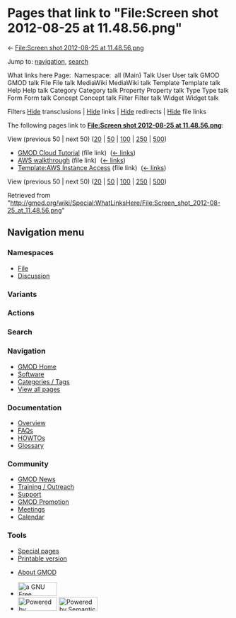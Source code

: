 <div id="mw-page-base" class="noprint">

</div>

<div id="mw-head-base" class="noprint">

</div>

<div id="content" class="mw-body" role="main">

<span id="top"></span>

<div id="mw-js-message" style="display:none;">

</div>



# <span dir="auto">Pages that link to "File:Screen shot 2012-08-25 at 11.48.56.png"</span>

<div id="bodyContent">

<div id="contentSub">

← [File:Screen shot 2012-08-25 at
11.48.56.png](/wiki/File:Screen_shot_2012-08-25_at_11.48.56.png "File:Screen shot 2012-08-25 at 11.48.56.png")

</div>

<div id="jump-to-nav" class="mw-jump">

Jump to: [navigation](#mw-navigation), [search](#p-search)

</div>

<div id="mw-content-text">

What links here Page:  Namespace:  all (Main) Talk User User talk GMOD
GMOD talk File File talk MediaWiki MediaWiki talk Template Template talk
Help Help talk Category Category talk Property Property talk Type Type
talk Form Form talk Concept Concept talk Filter Filter talk Widget
Widget talk

Filters
[Hide](/mediawiki/index.php?title=Special:WhatLinksHere/File:Screen_shot_2012-08-25_at_11.48.56.png&hidetrans=1 "Special:WhatLinksHere/File:Screen shot 2012-08-25 at 11.48.56.png")
transclusions \|
[Hide](/mediawiki/index.php?title=Special:WhatLinksHere/File:Screen_shot_2012-08-25_at_11.48.56.png&hidelinks=1 "Special:WhatLinksHere/File:Screen shot 2012-08-25 at 11.48.56.png")
links \|
[Hide](/mediawiki/index.php?title=Special:WhatLinksHere/File:Screen_shot_2012-08-25_at_11.48.56.png&hideredirs=1 "Special:WhatLinksHere/File:Screen shot 2012-08-25 at 11.48.56.png")
redirects \|
[Hide](/mediawiki/index.php?title=Special:WhatLinksHere/File:Screen_shot_2012-08-25_at_11.48.56.png&hideimages=1 "Special:WhatLinksHere/File:Screen shot 2012-08-25 at 11.48.56.png")
file links

The following pages link to **[File:Screen shot 2012-08-25 at
11.48.56.png](/wiki/File:Screen_shot_2012-08-25_at_11.48.56.png "File:Screen shot 2012-08-25 at 11.48.56.png")**:

View (previous 50 \| next 50)
([20](/mediawiki/index.php?title=Special:WhatLinksHere/File:Screen_shot_2012-08-25_at_11.48.56.png&limit=20 "Special:WhatLinksHere/File:Screen shot 2012-08-25 at 11.48.56.png")
\|
[50](/mediawiki/index.php?title=Special:WhatLinksHere/File:Screen_shot_2012-08-25_at_11.48.56.png&limit=50 "Special:WhatLinksHere/File:Screen shot 2012-08-25 at 11.48.56.png")
\|
[100](/mediawiki/index.php?title=Special:WhatLinksHere/File:Screen_shot_2012-08-25_at_11.48.56.png&limit=100 "Special:WhatLinksHere/File:Screen shot 2012-08-25 at 11.48.56.png")
\|
[250](/mediawiki/index.php?title=Special:WhatLinksHere/File:Screen_shot_2012-08-25_at_11.48.56.png&limit=250 "Special:WhatLinksHere/File:Screen shot 2012-08-25 at 11.48.56.png")
\|
[500](/mediawiki/index.php?title=Special:WhatLinksHere/File:Screen_shot_2012-08-25_at_11.48.56.png&limit=500 "Special:WhatLinksHere/File:Screen shot 2012-08-25 at 11.48.56.png"))

- [GMOD Cloud Tutorial](/wiki/GMOD_Cloud_Tutorial "GMOD Cloud Tutorial")
  (file link) ‎ <span class="mw-whatlinkshere-tools">([←
  links](/mediawiki/index.php?title=Special:WhatLinksHere&target=GMOD+Cloud+Tutorial "Special:WhatLinksHere"))</span>
- [AWS walkthrough](/wiki/AWS_walkthrough "AWS walkthrough") (file link)
  ‎ <span class="mw-whatlinkshere-tools">([←
  links](/mediawiki/index.php?title=Special:WhatLinksHere&target=AWS+walkthrough "Special:WhatLinksHere"))</span>
- [Template:AWS Instance
  Access](/wiki/Template:AWS_Instance_Access "Template:AWS Instance Access")
  (file link) ‎ <span class="mw-whatlinkshere-tools">([←
  links](/mediawiki/index.php?title=Special:WhatLinksHere&target=Template%3AAWS+Instance+Access "Special:WhatLinksHere"))</span>

View (previous 50 \| next 50)
([20](/mediawiki/index.php?title=Special:WhatLinksHere/File:Screen_shot_2012-08-25_at_11.48.56.png&limit=20 "Special:WhatLinksHere/File:Screen shot 2012-08-25 at 11.48.56.png")
\|
[50](/mediawiki/index.php?title=Special:WhatLinksHere/File:Screen_shot_2012-08-25_at_11.48.56.png&limit=50 "Special:WhatLinksHere/File:Screen shot 2012-08-25 at 11.48.56.png")
\|
[100](/mediawiki/index.php?title=Special:WhatLinksHere/File:Screen_shot_2012-08-25_at_11.48.56.png&limit=100 "Special:WhatLinksHere/File:Screen shot 2012-08-25 at 11.48.56.png")
\|
[250](/mediawiki/index.php?title=Special:WhatLinksHere/File:Screen_shot_2012-08-25_at_11.48.56.png&limit=250 "Special:WhatLinksHere/File:Screen shot 2012-08-25 at 11.48.56.png")
\|
[500](/mediawiki/index.php?title=Special:WhatLinksHere/File:Screen_shot_2012-08-25_at_11.48.56.png&limit=500 "Special:WhatLinksHere/File:Screen shot 2012-08-25 at 11.48.56.png"))

</div>

<div class="printfooter">

Retrieved from
"<http://gmod.org/wiki/Special:WhatLinksHere/File:Screen_shot_2012-08-25_at_11.48.56.png>"

</div>

<div id="catlinks" class="catlinks catlinks-allhidden">

</div>

<div class="visualClear">

</div>

</div>

</div>

<div id="mw-navigation">

## Navigation menu

<div id="mw-head">



<div id="left-navigation">

<div id="p-namespaces" class="vectorTabs" role="navigation"
aria-labelledby="p-namespaces-label">

### Namespaces

- <span id="ca-nstab-image"><a href="/wiki/File:Screen_shot_2012-08-25_at_11.48.56.png"
  accesskey="c" title="View the file page [c]">File</a></span>
- <span id="ca-talk"><a
  href="/mediawiki/index.php?title=File_talk:Screen_shot_2012-08-25_at_11.48.56.png&amp;action=edit&amp;redlink=1"
  accesskey="t"
  title="Discussion about the content page [t]">Discussion</a></span>

</div>

<div id="p-variants" class="vectorMenu emptyPortlet" role="navigation"
aria-labelledby="p-variants-label">

### 

### Variants[](#)

<div class="menu">

</div>

</div>

</div>

<div id="right-navigation">



<div id="p-cactions" class="vectorMenu emptyPortlet" role="navigation"
aria-labelledby="p-cactions-label">

### Actions[](#)

<div class="menu">

</div>

</div>

<div id="p-search" role="search">

### Search

<div id="simpleSearch">

</div>

</div>

</div>

</div>

<div id="mw-panel">

<div id="p-logo" role="banner">

<a href="/wiki/Main_Page"
style="background-image: url(http://gmod.org/images/GMOD-cogs.png);"
title="Visit the main page"></a>

</div>

<div id="p-Navigation" class="portal" role="navigation"
aria-labelledby="p-Navigation-label">

### Navigation

<div class="body">

- <span id="n-GMOD-Home">[GMOD Home](/wiki/Main_Page)</span>
- <span id="n-Software">[Software](/wiki/GMOD_Components)</span>
- <span id="n-Categories-.2F-Tags">[Categories /
  Tags](/wiki/Categories)</span>
- <span id="n-View-all-pages">[View all
  pages](/wiki/Special:AllPages)</span>

</div>

</div>

<div id="p-Documentation" class="portal" role="navigation"
aria-labelledby="p-Documentation-label">

### Documentation

<div class="body">

- <span id="n-Overview">[Overview](/wiki/Overview)</span>
- <span id="n-FAQs">[FAQs](/wiki/Category:FAQ)</span>
- <span id="n-HOWTOs">[HOWTOs](/wiki/Category:HOWTO)</span>
- <span id="n-Glossary">[Glossary](/wiki/Glossary)</span>

</div>

</div>

<div id="p-Community" class="portal" role="navigation"
aria-labelledby="p-Community-label">

### Community

<div class="body">

- <span id="n-GMOD-News">[GMOD News](/wiki/GMOD_News)</span>
- <span id="n-Training-.2F-Outreach">[Training /
  Outreach](/wiki/Training_and_Outreach)</span>
- <span id="n-Support">[Support](/wiki/Support)</span>
- <span id="n-GMOD-Promotion">[GMOD
  Promotion](/wiki/GMOD_Promotion)</span>
- <span id="n-Meetings">[Meetings](/wiki/Meetings)</span>
- <span id="n-Calendar">[Calendar](/wiki/Calendar)</span>

</div>

</div>

<div id="p-tb" class="portal" role="navigation"
aria-labelledby="p-tb-label">

### Tools

<div class="body">

- <span id="t-specialpages"><a href="/wiki/Special:SpecialPages" accesskey="q"
  title="A list of all special pages [q]">Special pages</a></span>
- <span id="t-print"><a
  href="/mediawiki/index.php?title=Special:WhatLinksHere/File:Screen_shot_2012-08-25_at_11.48.56.png&amp;printable=yes"
  rel="alternate" accesskey="p"
  title="Printable version of this page [p]">Printable version</a></span>

</div>

</div>

</div>

</div>

<div id="footer" role="contentinfo">

- <span id="footer-places-about">[About
  GMOD](/wiki/GMOD:About "GMOD:About")</span>

<!-- -->

- <span id="footer-copyrightico">[<img src="http://www.gnu.org/graphics/gfdl-logo-small.png" width="88"
  height="31" alt="a GNU Free Documentation License" />](http://www.gnu.org/licenses/fdl-1.3.html)</span>
- <span id="footer-poweredbyico">[<img src="/mediawiki/skins/common/images/poweredby_mediawiki_88x31.png"
  width="88" height="31" alt="Powered by MediaWiki" />](//www.mediawiki.org/)
  [<img
  src="/mediawiki/extensions/SemanticMediaWiki/includes/../resources/images/smw_button.png"
  width="88" height="31" alt="Powered by Semantic MediaWiki" />](https://www.semantic-mediawiki.org/wiki/Semantic_MediaWiki)</span>

<div style="clear:both">

</div>

</div>

